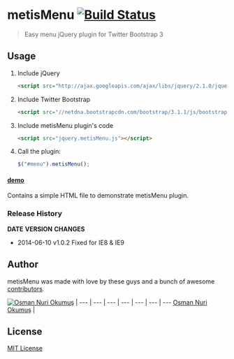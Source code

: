 # metisMenu [![Build Status](https://secure.travis-ci.org/onokumus/metisMenu.png?branch=master)](https://travis-ci.org/onokumus/metisMenu)

> Easy menu jQuery plugin for Twitter Bootstrap 3

## Usage

1. Include jQuery

    ```html
    <script src="http://ajax.googleapis.com/ajax/libs/jquery/2.1.0/jquery.min.js"></script>
    ```

2. Include Twitter Bootstrap

    ```html
    <script src="//netdna.bootstrapcdn.com/bootstrap/3.1.1/js/bootstrap.min.js"></script>
    ```

3. Include metisMenu plugin's code

    ```html
    <script src="jquery.metisMenu.js"></script>
    ```

4. Call the plugin:

    ```javascript
    $("#menu").metisMenu();
    ```

#### [demo](http://demo.onokumus.com/metisMenu/)

Contains a simple HTML file to demonstrate metisMenu plugin.

### Release History
**DATE**       **VERSION**   **CHANGES**                                        
* 2014-06-10   v1.0.2        Fixed for IE8 & IE9   


## Author

metisMenu was made with love by these guys and a bunch of awesome [contributors](https://github.com/onokumus/metisMenu/graphs/contributors).

[![Osman Nuri Okumuş](https://0.gravatar.com/avatar/4fa374411129d6f574c33e4753ec402e?s=70)](http://onokumus.com) |
--- | --- | --- | --- | --- | --- | ---
[Osman Nuri Okumuş](http://onokumus.com) |


## License

[MIT License](https://github.com/onokumus/metisMenu/blob/master/LICENSE)